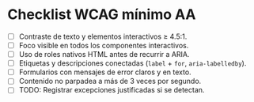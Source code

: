 # Checklist WCAG mínimo AA

- [ ] Contraste de texto y elementos interactivos ≥ 4.5:1.
- [ ] Foco visible en todos los componentes interactivos.
- [ ] Uso de roles nativos HTML antes de recurrir a ARIA.
- [ ] Etiquetas y descripciones conectadas (`label` + `for`, `aria-labelledby`).
- [ ] Formularios con mensajes de error claros y en texto.
- [ ] Contenido no parpadea a más de 3 veces por segundo.
- [ ] TODO: Registrar excepciones justificadas si se detectan.
